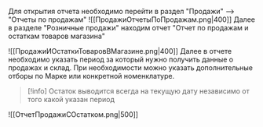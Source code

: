 Для открытия отчета необходимо перейти в раздел "Продажи" -->  "Отчеты по продажам"
![[ПродажиОтчетыПоПродажам.png|400]]
Далее в разделе "Розничные продажи" находим отчет "Отчет по продажам и остаткам товаров магазина"

![[ПродажиИОстаткиТоваровВМагазине.png|400]]
Далее в отчете необходимо указать период за который нужно получить данные о продажах и склад. При необходимости можно указать дополнительные отборы по Марке или конкретной номенклатуре.

>[!info] Остаток выводится всегда на текущую дату независимо от того какой указан период

![[ОтчетПродажиСОстатком.png|500]]